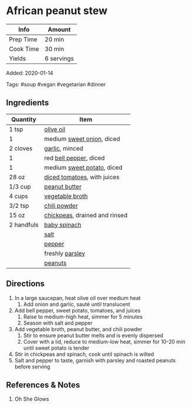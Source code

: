 # African peanut stew

| Info      | Amount     |
| --------- | ---------- |
| Prep Time | 20 min     |
| Cook Time | 30 min     |
| Yields    | 6 servings |

Added: 2020-01-14

Tags: #soup #vegan #vegetarian #dinner

## Ingredients

| Quantity   | Item                                                              |
| ---------- | ----------------------------------------------------------------- |
| 1 tsp      | [olive oil](../Ingredients/olive%20oil.md)                        |
| 1          | medium [sweet onion](../Ingredients/sweet%20onion.md), diced      |
| 2 cloves   | [garlic](../Ingredients/garlic.md), minced                        |
| 1          | red [bell pepper](../Ingredients/bell%20pepper.md), diced         |
| 1          | medium [sweet potato](../Ingredients/sweet%20potato.md), diced    |
| 28 oz      | [diced tomatoes](../Ingredients/diced%20tomatoes.md), with juices |
| 1/3 cup    | [peanut butter](../Ingredients/peanut%20butter.md)                |
| 4 cups     | [vegetable broth](../Ingredients/vegetable%20broth.md)            |
| 3/2 tsp    | [chili powder](../Ingredients/chili%20powder.md)                  |
| 15 oz      | [chickpeas](../Ingredients/chickpeas.md), drained and rinsed      |
| 2 handfuls | [baby spinach](../Ingredients/baby%20spinach.md)                  |
|            | [salt](../Ingredients/salt.md)                                    |
|            | [pepper](../Ingredients/pepper.md)                                |
|            | freshly [parsley](../Ingredients/parsley.md)                      |
|            | [peanuts](../Ingredients/peanuts.md)                              |

## Directions

1. In a large saucepan, heat olive oil over medium heat
   1. Add onion and garlic, sauté until translucent
2. Add bell pepper, sweet potato, tomatoes, and juices
   1. Raise to medium-high heat, simmer for 5 minutes
   2. Season with salt and pepper
3. Add vegetable broth, peanut butter, and chili powder
   1. Stir to ensure peanut butter melts and is evenly dispersed
   2. Cover with a lid, reduce to medium-low heat, simmer for 10-20 min until sweet potato is tender
4. Stir in chickpeas and spinach, cook until spinach is wilted
5. Salt and pepper to taste, garnish with parsley and roasted peanuts before serving

## References & Notes

1. Oh She Glows
